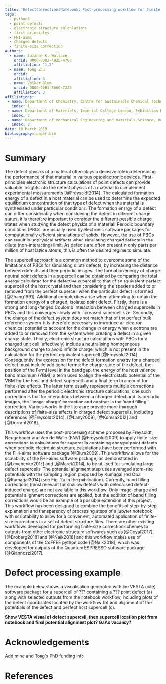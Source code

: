 ```yaml
---
title: 'DefectCorrectionsNotebook: Post-processing workflow for finite-size corrections to FHI-aims periodic electronic structure calculations of charged defect supercells'
tags:
  - python3
  - point defects
  - electronic structure calculations
  - first principles
  - FHI-aims
  - charged defects
  - finite-size correction
authors:
  - name: Suzanne K. Wallace
    orcid: 0000-0003-4925-4768
    affiliation: "1,2"
  - name: Tong Zhu
    orcid: 
    affiliation: 3
  - name: Volker Blum
    orcid: 0000-0001-8660-7230
    affiliation: 3
affiliations:
 - name: Department of Chemistry, Centre for Sustainable Chemical Technologies, University of Bath, Claverton Down, Bath, BA2 7AY, UK
   index: 1
 - name: Department of Materials, Imperial College London, Exhibition Road, London SW7 2AZ, UK
   index: 2
 - name: Department of Mechanical Engineering and Materials Science, Duke University, Durham, North Carolina 27708, USA
   index: 3
date: 10 March 2019
bibliography: paper.bib
---
```


# Summary
The defect physics of a material often plays a decisive role in determining the performance of that material in various optoelectronic devices. First-principles electronic structure calculations of point defects can provide valuable insights into the defect physics of a material to complement experimental measurements [@Freysoldt2014]. The calculated formation energy of a defect in a host material can be used to determine the expected equilibrium concentration of that type of defect when the material is synthesised under particular conditions. The formation energy of a defect can differ considerably when considering the defect in different charge states, it is therefore important to consider the different possible charge states when studying the defect physics of a material. Periodic boundary conditions (PBCs) are usually used by electronic software packages for computationally efficient simulations of solids. However, the use of PBCs can result in unphysical artifacts when simulating charged defects in the dilute (non-interacting) limit. As defects are often present in only parts per million of host lattice atoms, this is often the desired regime to simulate.


The supercell approach is a common method to overcome some of the limitations of PBCs for simulating dilute defects, by increasing the distance between defects and their periodic images. The formation energy of charge neutral point defects in a supercell can be obtained by comparing the total energy calculated for the defective supercell to that of an equivalent perfect supercell of the host crystal and then considering the species added to or removed from the perfect supercell when the particular defect is formed [@Zhang1991].
Additional complexities arise when attempting to obtain the formation energy of a charged, isolated point defect. Firstly, there is a strong and long-ranged Coulomb interaction between charged supercells in PBCs and this converges slowly with increased supercell size.
Secondly, the charge of the defect system does not match that of the perfect bulk reference system. It is therefore necessary to introduce an electron chemical potential to account for the change in energy when electrons are added to or removed from the system when creating a defect in a given charge state.
Thirdly, electronic structure calculations with PBCs for a charged unit cell (effectively) include a neutralising homogeneous background charge to avoid infinite charge, which is not present in the calculation for the perfect equivalent supercell [@Freysoldt2014]. Consequently, the expression for the defect formation energy for a charged defect must include additional terms: the charge state of the defect, the position of the Fermi level in the band gap, the energy of the host valence band maximum (VBM), a term used to align the electrostatic potential of the VBM for the host and defect supercells and a final term to account for finite-size effects. The latter term usually represents multiple corrections performed after the periodic electronic structure calculations, one such correction is that for interactions between a charged defect and its periodic images, the 'image-charge' correction and another is the 'band filling' correction. Various works in the literature provide more thorough descriptions of finite-size effects in charged defect supercells, including references [@Freysoldt2014], [@Lany2009], [@Komsa2012] and [@Durrant2018].


This workflow uses the post-processing scheme proposed by Freysoldt, Neugebauer and Van de Walle (FNV) [@Freysoldt2009] to apply finite-size corrections to calculations for supercells containing charged point defects when periodic electronic structure calculations have been performed with the FHI-aims software package [@Blum2009]. This workflow allows for the scalability of the FHI-aims software package, as demonstrated in [@Levchenko2015] and [@Marek2014], to be utilised for simulating large defect supercells. 
The potential alignment step uses averaged atom-site potentials with the sampling region proposed by Kumagai and Oba [@Kumagai2014] (see Fig. 2a in the publication). Currently, band filling corrections (most relevant for shallow defects with delocalised defect-induced charge) are not available in this workflow. Only image-charge and potential alignment corrections are applied, but the addition of band filling corrections would be an example of a possible extension of this project. This workflow has been designed to combine the benefits of step-by-step explanation and transparency of processing steps of a jupyter notebook with scriptability to allow for a convenient, automated application of finite-size corrections to a set of defect structure files. 
There are other existing workflows developed for performing finite-size correction schemes to outputs from other electronic structure softwares such as [@Goyal2017], [@Broberg2018] and [@Naik2018] and this workflow makes use of components of the CoFFEE python code [@Naik2018], which was developed for outputs of the Quantum ESPRESSO software package [@Giannozzi2017].


# Defect processing example
The example below shows a visualisation generated with the VESTA (cite) software package for a supercell of ??? containing a ??? point defect (a) along with selected outputs from the notebook workflow, including plots of the defect coordinates located by the workflow (b) and alignment of the potentials of the defect and perfect host supercell (c).

**Show VESTA visual of defect supercell, then supercell location plot from notebook and final potential alignment plot? GaAs vacancy?**

# Acknowledgements
Add mine and Tong's PhD funding info

# References